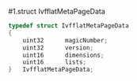 #1.struct IvfflatMetaPageData

```cpp
typedef struct IvfflatMetaPageData
{
	uint32		magicNumber;
	uint32		version;
	uint16		dimensions;
	uint16		lists;
}	IvfflatMetaPageData;
```